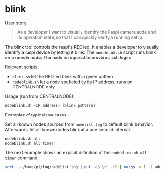 # blink

User story
> As a developer I want to visually identify the Raspi camera node and its operation state, so that I can quickly verify a running setup.

The blink tool controls the raspi's RED led. It enables a developer to visually identify a raspi device by letting it blink. The `nodeblink.sh` script runs blink on a remote node. The node is required to provide a ssh login. 

Relevant scripts:

* `blink.sh` let the RED led blink with a given pattern
* `nodeblink.sh` let a node speficied by its IP address; runs on CENTRALNODE only

Usage (run from CENTRALNODE):

```bash
nodeblink.sh <IP address> [blink pattern]
```

Examples of typical use cases:

Set all known nodes sourced from `nodelist.log` to default blink behavior. Afterwards, let all known nodes blink at a one second interval. 

```bash
nodeblink.sh all 
nodeblink.sh all timer
```

The next example shows an explicit definition of the `nodeblink.sh all timer` command.

```bash
sort -u /home/pi/log/nodelist.log | cut -d$'\t' -f2 | xargs -n 1 -I addr ./nodeblink.sh addr timer
```


